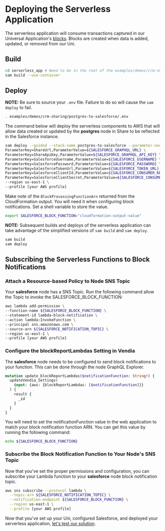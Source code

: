 # Deploying the Serverless Application

The serverless application will consume transactions captured in our Universal Application's [blocks](https://www.vendia.net/docs/share/terms-and-definitions#block). Blocks are created when data is added, updated, or removed from our Uni.

## Build

```bash
cd serverless_app # Need to be in the root of the examples/demos/crm-sharing/postgres-to-salesforce example
sam build --use-container
```

## Deploy

**NOTE:** Be sure to source your `.env` file. Failure to do so will cause the `sam deploy` to fail.

```bash
. examples/demos/crm-sharing/postgres-to-salesforce/.env
```

The command below will deploy the serverless components to AWS that will allow data created or updated by the **postgres** node in Share to be reflected in the Salesforce instance.

```bash
sam deploy --guided --stack-name postgres-to-salesforce --parameter-overrides \
ParameterKey=ShareUrl,ParameterValue=${SALESFORCE_GRAPHQL_URL} \
ParameterKey=ShareApiKey,ParameterValue=${SALESFORCE_GRAPHQL_API_KEY} \
ParameterKey=SalesforceUsername,ParameterValue=${SALESFORCE_USERNAME} \
ParameterKey=SalesforcePassword,ParameterValue=${SALESFORCE_PASSWORD} \
ParameterKey=SalesforceTokenUrl,ParameterValue=${SALESFORCE_TOKEN_URL} \
ParameterKey=SalesforceClientId,ParameterValue=${SALESFORCE_CONSUMER_KEY} \
ParameterKey=SalesforceClientSecret,ParameterValue=${SALESFORCE_CONSUMER_SECRET} \
--region us-east-1 \
--profile [your AWS profile]
```

Make note of the `BlockProcessingFunctionArn` returned from the CloudFormation output. You will need it when configuring block notifications. Set a shell variable to store the value.

```bash
export SALESFORCE_BLOCK_FUNCTION="cloudformation-output-value"
```

**NOTE:** Subsequent builds and deploys of the serverless application can take advantage of the simplified versions of `sam build` and `sam deploy`.

```bash
sam build
sam deploy
```

## Subscribing the Serverless Functions to Block Notifications

### Attach a Resource-based Policy to Node SNS Topic

Your **salesforce** node has a SNS Topic. Run the following command allow the Topic to invoke the SALESFORCE_BLOCK_FUNCTION:

```bash
aws lambda add-permission \
--function-name ${SALESFORCE_BLOCK_FUNCTION} \
--statement-id lambda-block-notification \
--action lambda:InvokeFunction \
--principal sns.amazonaws.com \
--source-arn ${SALESFORCE_NOTIFICATION_TOPIC} \
--region us-east-1 \
--profile [your AWS profile]
```

### Configure the blockReportLambdas Setting in Vendia

The **salesforce** node needs to be configured to send block notifications to your function. This can be done through the node GraphQL Explorer.

```graphql
mutation update_blockReportLambdas($notificationFunction: String!) {
  updateVendia_Settings(
    input: {aws: {blockReportLambdas: [$notificationFunction]}}
  ) {
    result {
      _id
    }
  }
}
```

You will need to set the notificationFunction value in the web application to match your block notification function ARN. You can get this value by running the following command:

```bash
echo ${SALESFORCE_BLOCK_FUNCTION}
```

### Subscribe the Block Notification Function to Your Node's SNS Topic

Now that you've set the proper permissions and configuration, you can subscribe your Lambda function to your **salesforce** node block notification topic.

```bash
aws sns subscribe --protocol lambda \
  --topic-arn ${SALESFORCE_NOTIFICATION_TOPIC} \
  --notification-endpoint ${SALESFORCE_BLOCK_FUNCTION} \
  --region us-east-1 \
  --profile [your AWS profile]
```

Now that you've set up your Uni, configured Salesforce, and deployed your serverless application, [let's test our solution](./testing-solution.md).
